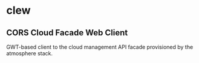 # clew
## CORS Cloud Facade Web Client
GWT-based client to the cloud management API facade provisioned by the atmosphere stack.

